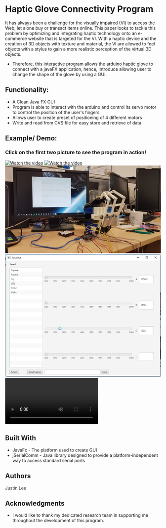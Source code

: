 # Haptic Glove Connectivity Program

It has always been a challenge for the visually impaired (VI) to access the Web, let alone buy or transact items online. This paper looks to tackle this problem by optimizing and integrating haptic technology onto an e-commerce website that is targeted for the VI. With a haptic device and the creation of 3D objects with texture and material, the VI are allowed to feel objects with a stylus to gain a more realistic perception of the virtual 3D objects.

* Therefore, this interactive program allows the arduino haptic glove to connect with a javaFX application, hence, introduce allowing user to change the shape of the glove by using a GUI.

## Functionality:
* A Clean Java FX GUI
* Program is able to interact with the arduino and control its servo motor to control the position of the user's fingers
* Allows user to create preset of positioning of 4 different motors
* Write and read from CVS file for easy store and retrieve of data

## Example/ Demo:
### Click on the first two picture to see the program in action!

[![Watch the video](https://img.youtube.com/vi/KkI5p82diI4/maxresdefault.jpg)](https://youtu.be/KkI5p82diI4)
[![Watch the video](https://img.youtube.com/vi/Pz0EBIFvIXE/maxresdefault.jpg)](https://youtu.be/Pz0EBIFvIXE)
![Alt text](/Media/HapticGloveProgram2.jpg?raw=true "Haptic Glove")
![Alt text](/Media/HapticGloveProgram4.jpg?raw=true "Application Screenshot")
![Alt text](/Media/HapticGloveProgram3.mp4?raw=true "SelectSeat")

## Built With

* JavaFx - The platform used to create GUI
* jSerialComm - Java library designed to provide a platform-independent way to access standard serial ports

## Authors

Justin Lee

## Acknowledgments

* I would like to thank my dedicated research team in supporting me throughout the development of this program. 

